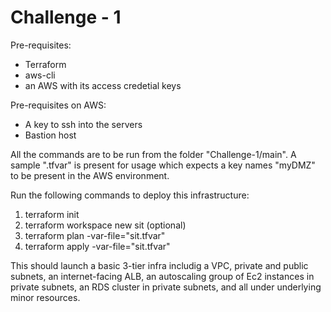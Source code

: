 # Challenge - 1

Pre-requisites:
- Terraform
- aws-cli
- an AWS with its access credetial keys

Pre-requisites on AWS:
- A key to ssh into the servers
- Bastion host

All the commands are to be run from the folder "Challenge-1/main".
A sample ".tfvar" is present for usage which expects a key names "myDMZ" to be present in the AWS environment.

Run the following commands to deploy this infrastructure:
1. terraform init
2. terraform workspace new sit (optional)
3. terraform plan -var-file="sit.tfvar" 
4. terraform apply -var-file="sit.tfvar"


This should launch a basic 3-tier infra includig a VPC, private and public subnets, an internet-facing ALB, an autoscaling group of Ec2 instances in private subnets, an RDS cluster in private subnets, and all under underlying minor resources.
